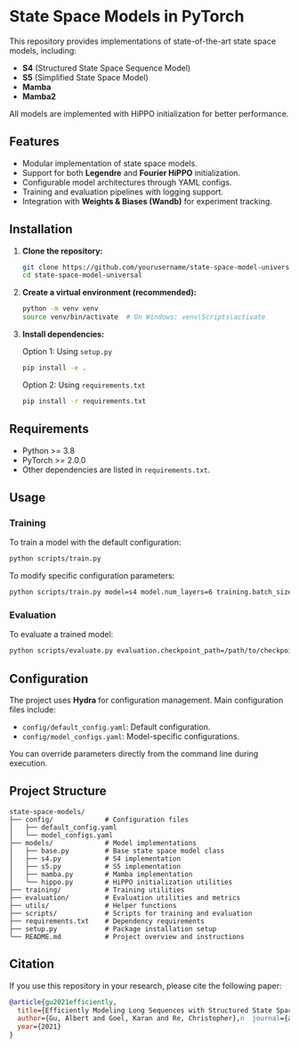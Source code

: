 # State Space Models in PyTorch

This repository provides implementations of state-of-the-art state space models, including:
- **S4** (Structured State Space Sequence Model)
- **S5** (Simplified State Space Model)
- **Mamba**
- **Mamba2**

All models are implemented with HiPPO initialization for better performance.

## Features
- Modular implementation of state space models.
- Support for both **Legendre** and **Fourier HiPPO** initialization.
- Configurable model architectures through YAML configs.
- Training and evaluation pipelines with logging support.
- Integration with **Weights & Biases (Wandb)** for experiment tracking.

## Installation

1. **Clone the repository:**
   ```bash
   git clone https://github.com/yourusername/state-space-model-universal.git
   cd state-space-model-universal
   ```

2. **Create a virtual environment (recommended):**
   ```bash
   python -m venv venv
   source venv/bin/activate  # On Windows: venv\Scripts\activate
   ```

3. **Install dependencies:**

   Option 1: Using `setup.py`
   ```bash
   pip install -e .
   ```

   Option 2: Using `requirements.txt`
   ```bash
   pip install -r requirements.txt
   ```


## Requirements
- Python >= 3.8
- PyTorch >= 2.0.0
- Other dependencies are listed in `requirements.txt`.

## Usage

### Training
To train a model with the default configuration:
```bash
python scripts/train.py
```

To modify specific configuration parameters:
```bash
python scripts/train.py model=s4 model.num_layers=6 training.batch_size=64
```

### Evaluation
To evaluate a trained model:
```bash
python scripts/evaluate.py evaluation.checkpoint_path=/path/to/checkpoint.pt
```

## Configuration

The project uses **Hydra** for configuration management. Main configuration files include:
- `config/default_config.yaml`: Default configuration.
- `config/model_configs.yaml`: Model-specific configurations.

You can override parameters directly from the command line during execution.

## Project Structure

```plaintext
state-space-models/
├── config/             # Configuration files
│   ├── default_config.yaml
│   └── model_configs.yaml
├── models/             # Model implementations
│   ├── base.py         # Base state space model class
│   ├── s4.py           # S4 implementation
│   ├── s5.py           # S5 implementation
│   ├── mamba.py        # Mamba implementation
│   └── hippo.py        # HiPPO initialization utilities
├── training/           # Training utilities
├── evaluation/         # Evaluation utilities and metrics
├── utils/              # Helper functions
├── scripts/            # Scripts for training and evaluation
├── requirements.txt    # Dependency requirements
├── setup.py            # Package installation setup
└── README.md           # Project overview and instructions
```

## Citation

If you use this repository in your research, please cite the following paper:

```bibtex
@article{gu2021efficiently,
  title={Efficiently Modeling Long Sequences with Structured State Spaces},
  author={Gu, Albert and Goel, Karan and Re, Christopher},n  journal={arXiv preprint arXiv:2111.00396},
  year={2021}
}

